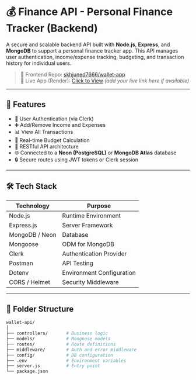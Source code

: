 # 💰 Finance API - Personal Finance Tracker (Backend)

A secure and scalable backend API built with **Node.js**, **Express**, and **MongoDB** to support a personal finance tracker app. This API manages user authentication, income/expense tracking, budgeting, and transaction history for individual users.

> 🔗 Frontend Repo: [skhjuned7666/wallet-app](https://github.com/skhjuned7666/wallet-app)  
> 📱 Live App (Render): [Click to View](#) *(add your live link here if available)*

---

## 🚀 Features

- 🔐 User Authentication (via Clerk)
- ➕ Add/Remove Income and Expenses
- 📊 View All Transactions
- 🧠 Real-time Budget Calculation
- 📁 RESTful API architecture
- 🌐 Connected to a **Neon (PostgreSQL)** or **MongoDB Atlas** database
- 🔒 Secure routes using JWT tokens or Clerk session

---

## 🛠️ Tech Stack

| Technology | Purpose |
|------------|---------|
| Node.js    | Runtime Environment |
| Express.js | Server Framework |
| MongoDB / Neon | Database |
| Mongoose   | ODM for MongoDB |
| Clerk      | Authentication Provider |
| Postman    | API Testing |
| Dotenv     | Environment Configuration |
| CORS / Helmet | Security Middleware |

---

## 📂 Folder Structure

```bash
wallet-api/
│
├── controllers/       # Business logic
├── models/            # Mongoose models
├── routes/            # Route definitions
├── middleware/        # Auth and error middleware
├── config/            # DB configuration
├── .env               # Environment variables
├── server.js          # Entry point
└── package.json
